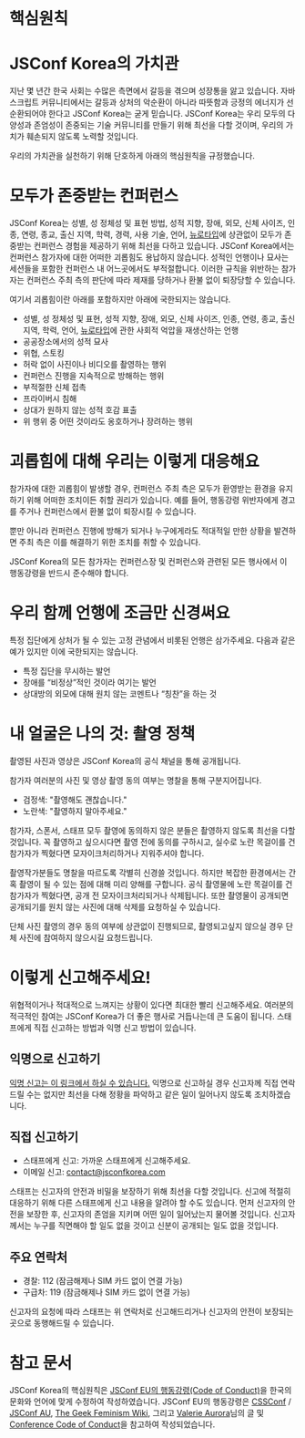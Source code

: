 # 핵심원칙

# JSConf Korea의 가치관

지난 몇 년간 한국 사회는 수많은 측면에서 갈등을 겪으며 성장통을 앓고 있습니다. 자바스크립트 커뮤니티에서는 갈등과 상처의 악순환이 아니라 따뜻함과 긍정의 에너지가 선순환되어야 한다고 JSConf Korea는 굳게 믿습니다. JSConf Korea는 우리 모두의 다양성과 존엄성이 존중되는 기술 커뮤니티를 만들기 위해 최선을 다할 것이며, 우리의 가치가 훼손되지 않도록 노력할 것입니다.

우리의 가치관을 실천하기 위해 단호하게 아래의 핵심원칙을 규정했습니다.

# 모두가 존중받는 컨퍼런스

JSConf Korea는 성별, 성 정체성 및 표현 방법, 성적 지향, 장애, 외모, 신체 사이즈, 인종, 연령, 종교, 출신 지역, 학력, 경력, 사용 기술, 언어, [뉴로타입](https://en.wikiversity.org/wiki/The_Neurodiversity_Movement/Section_1:_The_Basics)에 상관없이 모두가 존중받는 컨퍼런스 경험을 제공하기 위해 최선을 다하고 있습니다. JSConf Korea에서는 컨퍼런스 참가자에 대한 어떠한 괴롭힘도 용납하지 않습니다. 성적인 언행이나 묘사는 세션들을 포함한 컨퍼런스 내 어느곳에서도 부적절합니다. 이러한 규칙을 위반하는 참가자는 컨퍼런스 주최 측의 판단에 따라 제재를 당하거나 환불 없이 퇴장당할 수 있습니다.

여기서 괴롭힘이란 아래를 포함하지만 아래에 국한되지는 않습니다.

- 성별, 성 정체성 및 표현, 성적 지향, 장애, 외모, 신체 사이즈, 인종, 연령, 종교, 출신 지역, 학력, 언어, [뉴로타입](https://en.wikiversity.org/wiki/The_Neurodiversity_Movement/Section_1:_The_Basics)에 관한 사회적 억압을 재생산하는 언행
- 공공장소에서의 성적 묘사
- 위협, 스토킹
- 허락 없이 사진이나 비디오를 촬영하는 행위
- 컨퍼런스 진행을 지속적으로 방해하는 행위
- 부적절한 신체 접촉
- 프라이버시 침해
- 상대가 원하지 않는 성적 호감 표출
- 위 행위 중 어떤 것이라도 옹호하거나 장려하는 행위

# 괴롭힘에 대해 우리는 이렇게 대응해요

참가자에 대한 괴롭힘이 발생할 경우, 컨퍼런스 주최 측은 모두가 환영받는 환경을 유지하기 위해 어떠한 조치이든 취할 권리가 있습니다. 예를 들어, 행동강령 위반자에게 경고를 주거나 컨퍼런스에서 환불 없이 퇴장시킬 수 있습니다.

뿐만 아니라 컨퍼런스 진행에 방해가 되거나 누구에게라도 적대적일 만한 상황을 발견하면 주최 측은 이를 해결하기 위한 조치를 취할 수 있습니다.

JSConf Korea의 모든 참가자는 컨퍼런스장 및 컨퍼런스와 관련된 모든 행사에서 이 행동강령을 반드시 준수해야 합니다.

# 우리 함께 언행에 조금만 신경써요

특정 집단에게 상처가 될 수 있는 고정 관념에서 비롯된 언행은 삼가주세요. 다음과 같은 예가 있지만 이에 국한되지는 않습니다.

- 특정 집단을 무시하는 발언
- 장애를 “비정상”적인 것이라 여기는 발언
- 상대방의 외모에 대해 원치 않는 코멘트나 “칭찬”을 하는 것

# 내 얼굴은 나의 것: 촬영 정책

촬영된 사진과 영상은 JSConf Korea의 공식 채널을 통해 공개됩니다.

참가자 여러분의 사진 및 영상 촬영 동의 여부는 명찰을 통해 구분지어집니다.

- 검정색: "촬영해도 괜찮습니다."
- 노란색: "촬영하지 말아주세요."

참가자, 스폰서, 스태프 모두 촬영에 동의하지 않은 분들은 촬영하지 않도록 최선을 다할 것입니다. 꼭 촬영하고 싶으시다면 촬영 전에 동의를 구하시고, 실수로 노란 목걸이를 건 참가자가 찍혔다면 모자이크처리하거나 지워주셔야 합니다.

촬영작가분들도 명찰을 따르도록 각별히 신경쓸 것입니다. 하지만 복잡한 환경에서는 간혹 촬영이 될 수 있는 점에 대해 미리 양해를 구합니다. 공식 촬영물에 노란 목걸이를 건 참가자가 찍혔다면, 공개 전 모자이크처리되거나 삭제됩니다. 또한 촬영물이 공개되면 공개되기를 원치 않는 사진에 대해 삭제를 요청하실 수 있습니다.

단체 사진 촬영의 경우 동의 여부에 상관없이 진행되므로, 촬영되고싶지 않으실 경우 단체 사진에 참여하지 않으시길 요청드립니다.

# 이렇게 신고해주세요!

위협적이거나 적대적으로 느껴지는 상황이 있다면 최대한 빨리 신고해주세요. 여러분의 적극적인 참여는 JSConf Korea가 더 좋은 행사로 거듭나는데 큰 도움이 됩니다. 스태프에게 직접 신고하는 방법과 익명 신고 방법이 있습니다.

## 익명으로 신고하기

[익명 신고는 이 링크에서 하실 수 있습니다.](https://jsconfkorea.com/report/) 익명으로 신고하실 경우 신고자께 직접 연락드릴 수는 없지만 최선을 다해 정황을 파악하고 같은 일이 일어나지 않도록 조치하겠습니다.

## 직접 신고하기

- 스태프에게 신고: 가까운 스태프에게 신고해주세요.
- 이메일 신고: [contact@jsconfkorea.com](mailto:contact@jsconfkorea.com)

스태프는 신고자의 안전과 비밀을 보장하기 위해 최선을 다할 것입니다. 신고에 적절히 대응하기 위해 다른 스태프에게 신고 내용을 알려야 할 수도 있습니다. 먼저 신고자의 안전을 보장한 후, 신고자의 존엄을 지키며 어떤 일이 일어났는지 물어볼 것입니다. 신고자께서는 누구를 직면해야 할 일도 없을 것이고 신분이 공개되는 일도 없을 것입니다.

## 주요 연락처

- 경찰: 112 (잠금해제나 SIM 카드 없이 연결 가능)
- 구급차: 119 (잠금해제나 SIM 카드 없이 연결 가능)

신고자의 요청에 따라 스태프는 위 연락처로 신고해드리거나 신고자의 안전이 보장되는 곳으로 동행해드릴 수 있습니다.

# 참고 문서

JSConf Korea의 핵심원칙은 [JSConf EU의 행동강령(Code of Conduct)](https://2019.jsconf.eu/code-of-conduct/)을 한국의 문화와 언어에 맞게 수정하여 작성하였습니다. JSConf EU의 행동강령은 [CSSConf](https://2019.cssconf.eu/code-of-conduct/) / [JSConf AU](http://jsconfau.com/), [The Geek Feminism Wiki](https://geekfeminism.wikia.org/wiki/Diversity_statement), 그리고 [Valerie Aurora](https://frameshiftconsulting.com/code-of-conduct-training/)님의 글 및 [Conference Code of Conduct](https://confcodeofconduct.com/)을 참고하여 작성되었습니다.
